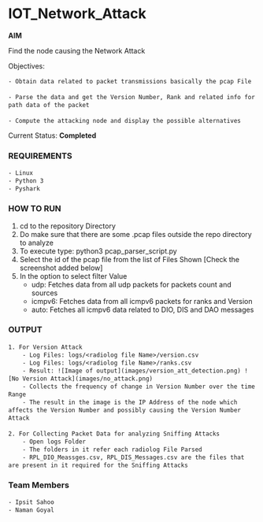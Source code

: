 # IOT_Network_Attack
**AIM**

Find the node causing the Network Attack

Objectives:

    - Obtain data related to packet transmissions basically the pcap File
    
    - Parse the data and get the Version Number, Rank and related info for path data of the packet
    
    - Compute the attacking node and display the possible alternatives

Current Status: **Completed**

### REQUIREMENTS
    - Linux
    - Python 3
    - Pyshark

### HOW TO RUN

1. cd to the repository Directory
2. Do make sure that there are some .pcap files outside the repo directory to analyze
3. To execute type: python3 pcap_parser_script.py
4. Select the id of the pcap file from the list of Files Shown [Check the screenshot added below]
5. In the option to select filter Value
    - udp: Fetches data from all udp packets for packets count and sources
    - icmpv6: Fetches data from all icmpv6 packets for ranks and Version
    - auto: Fetches all icmpv6 data related to DIO, DIS and DAO messages


### OUTPUT
    1. For Version Attack
        - Log Files: logs/<radiolog file Name>/version.csv
        - Log Files: logs/<radiolog file Name>/ranks.csv
        - Result: ![Image of output](images/version_att_detection.png) ![No Version Attack](images/no_attack.png)
        - Collects the frequency of change in Version Number over the time Range
        - The result in the image is the IP Address of the node which affects the Version Number and possibly causing the Version Number Attack

    2. For Collecting Packet Data for analyzing Sniffing Attacks
        - Open logs Folder
        - The folders in it refer each radiolog File Parsed
        - RPL_DIO_Meassges.csv, RPL_DIS_Messages.csv are the files that are present in it required for the Sniffing Attacks

### Team Members
    - Ipsit Sahoo
    - Naman Goyal